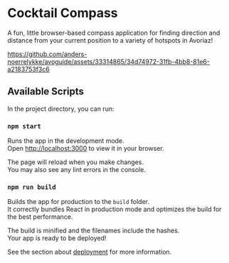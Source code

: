 # Cocktail Compass

A fun, little browser-based compass application for finding direction and distance from your current position to a variety of hotspots in Avoriaz!

https://github.com/anders-noerrelykke/avoguide/assets/33314865/34d74972-31fb-4bb8-81e6-a2183753f3c6

## Available Scripts

In the project directory, you can run:

### `npm start`

Runs the app in the development mode.\
Open [http://localhost:3000](http://localhost:3000) to view it in your browser.

The page will reload when you make changes.\
You may also see any lint errors in the console.

### `npm run build`

Builds the app for production to the `build` folder.\
It correctly bundles React in production mode and optimizes the build for the best performance.

The build is minified and the filenames include the hashes.\
Your app is ready to be deployed!

See the section about [deployment](https://facebook.github.io/create-react-app/docs/deployment) for more information.
